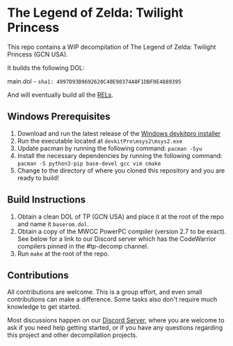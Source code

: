 # The Legend of Zelda: Twilight Princess

This repo contains a WIP decompilation of The Legend of Zelda: Twilight Princess (GCN USA).

It builds the following DOL:

main.dol - `sha1: 4997D93B9692620C40E90374A0F1DBF0E4889395`

And will eventually build all the [RELs](./docs/rels_sha1.md).

## Windows Prerequisites

1. Download and run the latest release of the [Windows devkitpro installer](https://github.com/devkitPro/installer/releases)
2. Run the executable located at `devkitPro\msys2\msys2.exe`
3. Update pacman by running the following command: `pacman -Syu`
4. Install the necessary dependencies by running the following command: `pacman -S python3-pip base-devel gcc vim cmake`
5. Change to the directory of where you cloned this repository and you are ready to build!

## Build Instructions

1. Obtain a clean DOL of TP (GCN USA) and place it at the root of the repo and name it `baserom.dol`.
2. Obtain a copy of the MWCC PowerPC compiler (version 2.7 to be exact). See below for a link to our Discord server which has the CodeWarrior compilers pinned in the #tp-decomp channel.
3. Run `make` at the root of the repo.

## Contributions

All contributions are welcome. This is a group effort, and even small contributions can make a difference. Some tasks also don't require much knowledge to get started.

Most discussions happen on our [Discord Server](https://discord.zelda64.dev/), where you are welcome to ask if you need help getting started, or if you have any questions regarding this project and other decompilation projects.